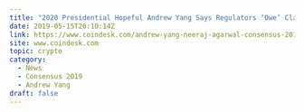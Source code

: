 ```yaml
---
title: "2020 Presidential Hopeful Andrew Yang Says Regulators ‘Owe’ Clarity on Rules for Crypto Industry"
date: 2019-05-15T20:10:14Z
link: https://www.coindesk.com/andrew-yang-neeraj-agarwal-consensus-2019?utm_medium=RSS&utm_source=hune
site: www.coindesk.com
topic: crypto
category:
  - News
  - Consensus 2019
  - Andrew Yang
draft: false
---
```

